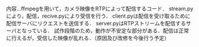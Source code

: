 内容...ffmpegを用いて，カメラ映像をRTPによって配信するコード．
stream.pyにより，配信，recive.pyにより受信を行う．
client.pyは配信を受け取るために配信サーバにリクエストを送信する．
server.pyはRTPストリームを配信するサーバとなっている．
試作段階のため，動作が不安定な部分がある．配信は正常に行えるが，受信した映像が乱れる．（原因及び改修を今後行う予定）
